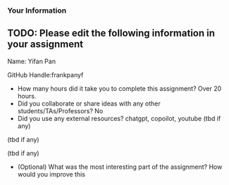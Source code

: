 ### Your Information

## TODO: Please edit the following information in your assignment

Name: Yifan Pan

GitHub Handle:frankpanyf

- How many hours did it take you to complete this assignment?
Over 20 hours.
- Did you collaborate or share ideas with any other students/TAs/Professors?
No
- Did you use any external resources?
chatgpt, copoilot, youtube
(tbd if any)

(tbd if any)

(tbd if any)

- (Optional) What was the most interesting part of the assignment? How would you improve this 